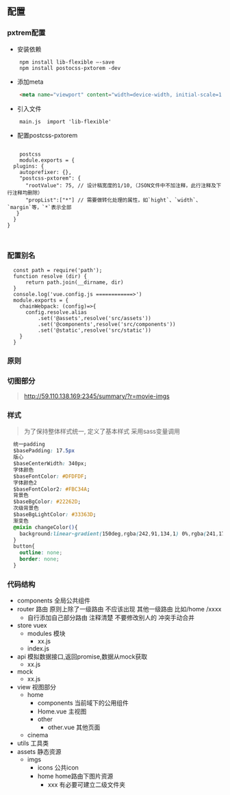 ## 配置
### pxtrem配置
+ 安装依赖
```shell
    npm install lib-flexible –-save
    npm install postocss-pxtorem -dev
```
+ 添加meta
```html
    <meta name="viewport" content="width=device-width, initial-scale=1.0">

```

+ 引入文件

```
    main.js  import 'lib-flexible'
```

+ 配置postcss-pxtorem
```shell
   
    postcss
    module.exports = {
  plugins: {
    autoprefixer: {},
    "postcss-pxtorem": {
      "rootValue": 75, // 设计稿宽度的1/10,（JSON文件中不加注释，此行注释及下行注释均删除）
      "propList":["*"] // 需要做转化处理的属性，如`hight`、`width`、`margin`等，`*`表示全部
   }
  }
}



```

### 配置别名

```shell
  const path = require('path');
  function resolve (dir) {
      return path.join(__dirname, dir)
  }
  console.log('vue.config.js ============>')
  module.exports = {
    chainWebpack: (config)=>{
      config.resolve.alias
          .set('@assets',resolve('src/assets'))
          .set('@components',resolve('src/components'))
          .set('@static',resolve('src/static'))
    }
  }

```


### 原则
### 切图部分
> http://59.110.138.169:2345/summary/?r=movie-imgs

### 样式
> 为了保持整体样式统一, 定义了基本样式 采用sass变量调用

```css
  统一padding
  $basePadding: 17.5px
  版心
  $baseCenterWidth: 340px;
  字体颜色 
  $baseFontColor: #DFDFDF;
  字体颜色2
  $baseFontColor2: #FBC34A;
  背景色
  $baseBgColor: #22262D;
  次级背景色
  $baseBgLightColor: #33363D;
  渐变色 
  @mixin changeColor(){
    background:linear-gradient(150deg,rgba(242,91,134,1) 0%,rgba(241,172,94,1) 100%);
  }
  button{
    outline: none;
    border: none;
  }

```

### 代码结构

+ components  全局公共组件
+ router  路由 原则上除了一级路由 不应该出现 其他一级路由 比如/home  /xxxx
  - 自行添加自己部分路由 注释清楚 不要修改别人的 冲突手动合并
+ store  vuex
  - modules  模块
    - xx.js
  - index.js 
+ api  模拟数据接口,返回promise,数据从mock获取
  - xx.js
+ mock
  - xx.js
+ view  视图部分
  - home
    - components  当前域下的公用组件
    - Home.vue  主视图
    - other
      - other.vue  其他页面
  - cinema 
+ utils 工具类
+ assets 静态资源
  - imgs
    - icons  公共icon
    - home   home路由下图片资源
      - xxx  有必要可建立二级文件夹





